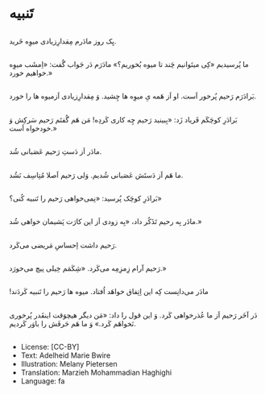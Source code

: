 # تَنبیه

##
یِک روز مادَرم مِقدارِزیادی میوِه خَرید.

##
ما پُرسیدیم «کِی میتَوانیم چَند تا میوه بُخوریم؟» مادَرَم دَر جَواب گُفت: «اِمشَب میوِه خواهیم خورد.»

##
بَرادَرَم رَحیم پُرخور اَست. او اَز هَمه یِ میوِه ها چِشید. وَ مِقدارِزیادی اَزمیوه ها را خورد.

##
بَرادَرِ کوچَکَم فَریاد زَد: «بِبینید رَحیم چِه کاری کَردِه! مَن هَم گُفتَم رَحیم سَرکِش وَ خودخواه اَست.»

##
مادَر اَز دَستِ رَحیم عَصَبانی شُد.

##
ما هَم اَز دَستَش عَصَبانی شُدیم. وَلی رَحیم اَصلا مُتِاسِف نَشُد.

##
بَرادَرِ کوچَک پُرسید: «نِمی‌خواهی رَحیم را تَنبیه کُنی؟»

##
مادَر بِه رحیم تَذَکُر داد، «بِه زودی اَز این کارَت پَشیمان خواهی شُد.»

##
رَحیم داشت اِحساسِ مَریضی می‌کَرد.

##
رَحیم آرام زِمزِمِه می‌کَرد. «شِکَمَم خِیلی پیچ می‌خورَد.»

##
!مادَر می‌دانِست کِه این اِتِفاق خواهَد اُفتاد. میوه ها رَحیم را تَنبیه کَردَند

##
دَر آخَر رَحیم اَز ما عُذرخواهی کَرد. وَ این قول را داد: «مَن دیگر هیچوَقت اینقَدر پُرخوری نَخواهَم کَرد.» وَ ما هَم حَرفَش را باوَر کَردیم.

##
* License: [CC-BY]
* Text: Adelheid Marie Bwire
* Illustration: Melany Pietersen
* Translation: Marzieh Mohammadian Haghighi
* Language: fa

